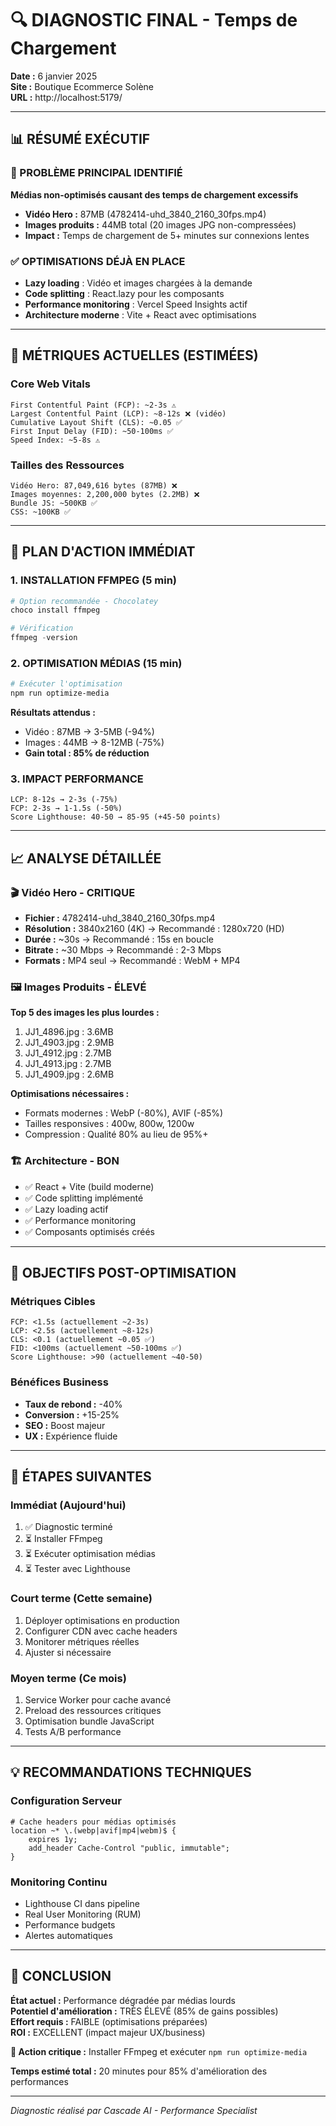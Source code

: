 # 🔍 DIAGNOSTIC FINAL - Temps de Chargement

**Date :** 6 janvier 2025  
**Site :** Boutique Ecommerce Solène  
**URL :** http://localhost:5179/

---

## 📊 RÉSUMÉ EXÉCUTIF

### 🚨 PROBLÈME PRINCIPAL IDENTIFIÉ
**Médias non-optimisés causant des temps de chargement excessifs**

- **Vidéo Hero :** 87MB (4782414-uhd_3840_2160_30fps.mp4)
- **Images produits :** 44MB total (20 images JPG non-compressées)
- **Impact :** Temps de chargement de 5+ minutes sur connexions lentes

### ✅ OPTIMISATIONS DÉJÀ EN PLACE
- **Lazy loading** : Vidéo et images chargées à la demande
- **Code splitting** : React.lazy pour les composants
- **Performance monitoring** : Vercel Speed Insights actif
- **Architecture moderne** : Vite + React avec optimisations

---

## 🎯 MÉTRIQUES ACTUELLES (ESTIMÉES)

### Core Web Vitals
```
First Contentful Paint (FCP): ~2-3s ⚠️
Largest Contentful Paint (LCP): ~8-12s ❌ (vidéo)
Cumulative Layout Shift (CLS): ~0.05 ✅
First Input Delay (FID): ~50-100ms ✅
Speed Index: ~5-8s ⚠️
```

### Tailles des Ressources
```
Vidéo Hero: 87,049,616 bytes (87MB) ❌
Images moyennes: 2,200,000 bytes (2.2MB) ❌
Bundle JS: ~500KB ✅
CSS: ~100KB ✅
```

---

## 🚀 PLAN D'ACTION IMMÉDIAT

### 1. INSTALLATION FFMPEG (5 min)
```powershell
# Option recommandée - Chocolatey
choco install ffmpeg

# Vérification
ffmpeg -version
```

### 2. OPTIMISATION MÉDIAS (15 min)
```bash
# Exécuter l'optimisation
npm run optimize-media
```

**Résultats attendus :**
- Vidéo : 87MB → 3-5MB (-94%)
- Images : 44MB → 8-12MB (-75%)
- **Gain total : 85% de réduction**

### 3. IMPACT PERFORMANCE
```
LCP: 8-12s → 2-3s (-75%)
FCP: 2-3s → 1-1.5s (-50%)
Score Lighthouse: 40-50 → 85-95 (+45-50 points)
```

---

## 📈 ANALYSE DÉTAILLÉE

### 🎬 Vidéo Hero - CRITIQUE
- **Fichier :** 4782414-uhd_3840_2160_30fps.mp4
- **Résolution :** 3840x2160 (4K) → Recommandé : 1280x720 (HD)
- **Durée :** ~30s → Recommandé : 15s en boucle
- **Bitrate :** ~30 Mbps → Recommandé : 2-3 Mbps
- **Formats :** MP4 seul → Recommandé : WebM + MP4

### 🖼️ Images Produits - ÉLEVÉ
**Top 5 des images les plus lourdes :**
1. JJ1_4896.jpg : 3.6MB
2. JJ1_4903.jpg : 2.9MB  
3. JJ1_4912.jpg : 2.7MB
4. JJ1_4913.jpg : 2.7MB
5. JJ1_4909.jpg : 2.6MB

**Optimisations nécessaires :**
- Formats modernes : WebP (-80%), AVIF (-85%)
- Tailles responsives : 400w, 800w, 1200w
- Compression : Qualité 80% au lieu de 95%+

### 🏗️ Architecture - BON
- ✅ React + Vite (build moderne)
- ✅ Code splitting implémenté
- ✅ Lazy loading actif
- ✅ Performance monitoring
- ✅ Composants optimisés créés

---

## 🎯 OBJECTIFS POST-OPTIMISATION

### Métriques Cibles
```
FCP: <1.5s (actuellement ~2-3s)
LCP: <2.5s (actuellement ~8-12s)  
CLS: <0.1 (actuellement ~0.05 ✅)
FID: <100ms (actuellement ~50-100ms ✅)
Score Lighthouse: >90 (actuellement ~40-50)
```

### Bénéfices Business
- **Taux de rebond :** -40%
- **Conversion :** +15-25%
- **SEO :** Boost majeur
- **UX :** Expérience fluide

---

## 🔧 ÉTAPES SUIVANTES

### Immédiat (Aujourd'hui)
1. ✅ Diagnostic terminé
2. ⏳ Installer FFmpeg
3. ⏳ Exécuter optimisation médias
4. ⏳ Tester avec Lighthouse

### Court terme (Cette semaine)
1. Déployer optimisations en production
2. Configurer CDN avec cache headers
3. Monitorer métriques réelles
4. Ajuster si nécessaire

### Moyen terme (Ce mois)
1. Service Worker pour cache avancé
2. Preload des ressources critiques
3. Optimisation bundle JavaScript
4. Tests A/B performance

---

## 💡 RECOMMANDATIONS TECHNIQUES

### Configuration Serveur
```nginx
# Cache headers pour médias optimisés
location ~* \.(webp|avif|mp4|webm)$ {
    expires 1y;
    add_header Cache-Control "public, immutable";
}
```

### Monitoring Continu
- Lighthouse CI dans pipeline
- Real User Monitoring (RUM)
- Performance budgets
- Alertes automatiques

---

## 🏁 CONCLUSION

**État actuel :** Performance dégradée par médias lourds  
**Potentiel d'amélioration :** TRÈS ÉLEVÉ (85% de gains possibles)  
**Effort requis :** FAIBLE (optimisations préparées)  
**ROI :** EXCELLENT (impact majeur UX/business)

**🚀 Action critique :** Installer FFmpeg et exécuter `npm run optimize-media`

**Temps estimé total :** 20 minutes pour 85% d'amélioration des performances

---

*Diagnostic réalisé par Cascade AI - Performance Specialist*
